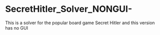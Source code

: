 # SecretHitler_Solver_NONGUI-
This is a solver for the popular board game Secret Hitler and this version has no GUI
